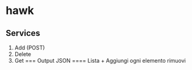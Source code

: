 # hawk


## Services
1. Add (POST)
2. Delete
3. Get
=== Output JSON ====
Lista + Aggiungi
ogni elemento rimuovi